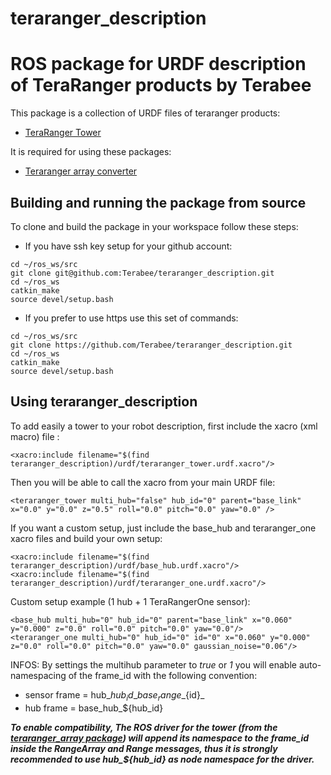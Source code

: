 # teraranger_description
# ROS package for URDF description of TeraRanger products by Terabee

This package is a collection of URDF files of teraranger products:
* [TeraRanger Tower](http://www.teraranger.com/teraranger-tower/)

It is required for using these packages:
* [Teraranger array converter](https://github.com/Terabee/teraranger_array_converter)

## Building and running the package from source

To clone and build the package in your workspace follow these steps:

* If you have ssh key setup for your github account:

```
cd ~/ros_ws/src
git clone git@github.com:Terabee/teraranger_description.git
cd ~/ros_ws
catkin_make
source devel/setup.bash
```

* If you prefer to use https use this set of commands:

```
cd ~/ros_ws/src
git clone https://github.com/Terabee/teraranger_description.git
cd ~/ros_ws
catkin_make
source devel/setup.bash
```

## Using teraranger_description

To add easily a tower to your robot description, first include the xacro (xml macro) file :
```
<xacro:include filename="$(find teraranger_description)/urdf/teraranger_tower.urdf.xacro"/>
```
Then you will be able to call the xacro from your main URDF file:
```
<teraranger_tower multi_hub="false" hub_id="0" parent="base_link" x="0.0" y="0.0" z="0.5" roll="0.0" pitch="0.0" yaw="0.0" />
```
 
If you want a custom setup, just include the base_hub and teraranger_one xacro files and build your own setup:
```
<xacro:include filename="$(find teraranger_description)/urdf/base_hub.urdf.xacro"/>
<xacro:include filename="$(find teraranger_description)/urdf/teraranger_one.urdf.xacro"/>
```
Custom setup example (1 hub + 1 TeraRangerOne sensor):

```
<base_hub multi_hub="0" hub_id="0" parent="base_link" x="0.060" y="0.000" z="0.0" roll="0.0" pitch="0.0" yaw="0.0"/>
<teraranger_one multi_hub="0" hub_id="0" id="0" x="0.060" y="0.000" z="0.0" roll="0.0" pitch="0.0" yaw="0.0" gaussian_noise="0.06"/>
```
INFOS: By settings the multihub parameter to _true_ or _1_ you will enable auto-namespacing of the frame_id with the following convention:
* sensor frame = hub\_${hub_id}\_base_range\_${id}\_
* hub frame = base\_hub\_${hub_id}

___To enable compatibility, The ROS driver for the tower (from the [teraranger\_array package](https://github.com/Terabee/teraranger_array)) will append its namespace to the frame_id inside the RangeArray and Range messages, thus it is strongly recommended to use hub\_${hub_id} as node namespace for the driver.___



